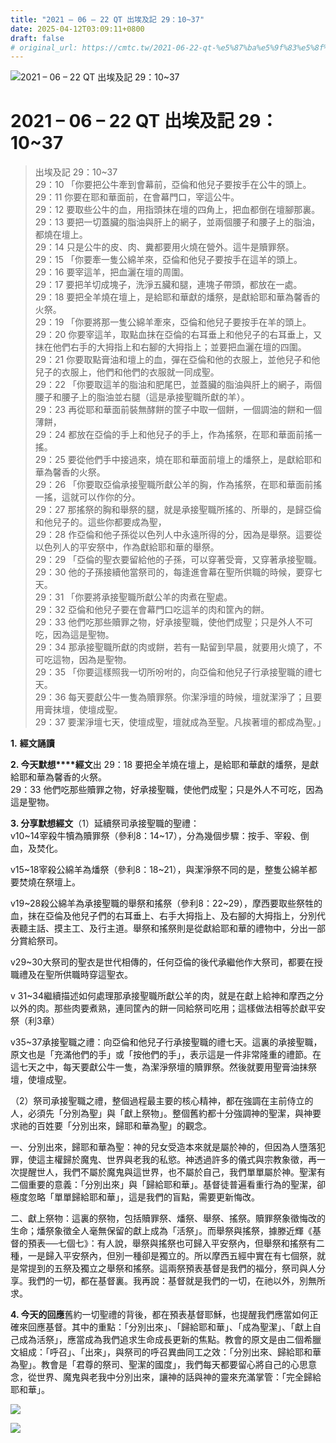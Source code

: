 ```yaml
---
title: "2021 – 06 – 22 QT 出埃及記 29：10~37"
date: 2025-04-12T03:09:11+0800
draft: false
# original_url: https://cmtc.tw/2021-06-22-qt-%e5%87%ba%e5%9f%83%e5%8f%8a%e8%a8%98-29%ef%bc%9a1037
---
```


![2021 – 06 – 22 QT 出埃及記 29：10\~37](/images/qt.jpg   "2021 – 06 – 22 QT 出埃及記 29：10\~37")

# 2021 – 06 – 22 QT 出埃及記 29：10\~37

> 出埃及記 29：10\~37  
> 29：10 「你要把公牛牽到會幕前，亞倫和他兒子要按手在公牛的頭上。  
> 29：11 你要在耶和華面前，在會幕門口，宰這公牛。  
> 29：12 要取些公牛的血，用指頭抹在壇的四角上，把血都倒在壇腳那裏。  
> 29：13 要把一切蓋臟的脂油與肝上的網子，並兩個腰子和腰子上的脂油，都燒在壇上。  
> 29：14 只是公牛的皮、肉、糞都要用火燒在營外。這牛是贖罪祭。  
> 29：15 「你要牽一隻公綿羊來，亞倫和他兒子要按手在這羊的頭上。  
> 29：16 要宰這羊，把血灑在壇的周圍。  
> 29：17 要把羊切成塊子，洗淨五臟和腿，連塊子帶頭，都放在一處。  
> 29：18 要把全羊燒在壇上，是給耶和華獻的燔祭，是獻給耶和華為馨香的火祭。  
> 29：19 「你要將那一隻公綿羊牽來，亞倫和他兒子要按手在羊的頭上。  
> 29：20 你要宰這羊，取點血抹在亞倫的右耳垂上和他兒子的右耳垂上，又抹在他們右手的大拇指上和右腳的大拇指上；並要把血灑在壇的四圍。  
> 29：21 你要取點膏油和壇上的血，彈在亞倫和他的衣服上，並他兒子和他兒子的衣服上，他們和他們的衣服就一同成聖。  
> 29：22 「你要取這羊的脂油和肥尾巴，並蓋臟的脂油與肝上的網子，兩個腰子和腰子上的脂油並右腿（這是承接聖職所獻的羊）。  
> 29：23 再從耶和華面前裝無酵餅的筐子中取一個餅，一個調油的餅和一個薄餅，  
> 29：24 都放在亞倫的手上和他兒子的手上，作為搖祭，在耶和華面前搖一搖。  
> 29：25 要從他們手中接過來，燒在耶和華面前壇上的燔祭上，是獻給耶和華為馨香的火祭。  
> 29：26 「你要取亞倫承接聖職所獻公羊的胸，作為搖祭，在耶和華面前搖一搖，這就可以作你的分。  
> 29：27 那搖祭的胸和舉祭的腿，就是承接聖職所搖的、所舉的，是歸亞倫和他兒子的。這些你都要成為聖，  
> 29：28 作亞倫和他子孫從以色列人中永遠所得的分，因為是舉祭。這要從以色列人的平安祭中，作為獻給耶和華的舉祭。  
> 29：29 「亞倫的聖衣要留給他的子孫，可以穿著受膏，又穿著承接聖職。  
> 29：30 他的子孫接續他當祭司的，每逢進會幕在聖所供職的時候，要穿七天。  
> 29：31 「你要將承接聖職所獻公羊的肉煮在聖處。  
> 29：32 亞倫和他兒子要在會幕門口吃這羊的肉和筐內的餅。  
> 29：33 他們吃那些贖罪之物，好承接聖職，使他們成聖；只是外人不可吃，因為這是聖物。  
> 29：34 那承接聖職所獻的肉或餅，若有一點留到早晨，就要用火燒了，不可吃這物，因為是聖物。  
> 29：35 「你要這樣照我一切所吩咐的，向亞倫和他兒子行承接聖職的禮七天。  
> 29：36 每天要獻公牛一隻為贖罪祭。你潔淨壇的時候，壇就潔淨了；且要用膏抹壇，使壇成聖。  
> 29：37 要潔淨壇七天，使壇成聖，壇就成為至聖。凡挨著壇的都成為聖。」

**1.** **經文誦讀**

**2. 今天默想****經文**出 29：18 要把全羊燒在壇上，是給耶和華獻的燔祭，是獻給耶和華為馨香的火祭。  
29：33 他們吃那些贖罪之物，好承接聖職，使他們成聖；只是外人不可吃，因為這是聖物。

**3. 分享默想經文**（1）延續祭司承接聖職的聖禮：  
v10\~14宰殺牛犢為贖罪祭（參利8：14\~17），分為幾個步驟：按手、宰殺、倒血，及焚化。

v15\~18宰殺公綿羊為燔祭（參利8：18\~21），與潔淨祭不同的是，整隻公綿羊都要焚燒在祭壇上。

v19\~28殺公綿羊為承接聖職的舉祭和搖祭（參利8：22\~29），摩西要取些祭牲的血，抹在亞倫及他兒子們的右耳垂上、右手大拇指上、及右腳的大拇指上，分別代表聽主話、摸主工、及行主道。舉祭和搖祭則是從獻給耶和華的禮物中，分出一部分賞給祭司。

v29\~30大祭司的聖衣是世代相傳的，任何亞倫的後代承繼他作大祭司，都要在授職禮及在聖所供職時穿這聖衣。

v 31\~34繼續描述如何處理那承接聖職所獻公羊的肉，就是在獻上給神和摩西之分以外的肉。那些肉要煮熟，連同筐內的餅一同給祭司吃用；這樣做法相等於獻平安祭（利3章）

v35\~37承接聖職之禮：向亞倫和他兒子行承接聖職的禮七天。這裏的承接聖職，原文也是「充滿他們的手」或「按他們的手」，表示這是一件非常隆重的禮節。在這七天之中，每天要獻公牛一隻，為潔淨祭壇的贖罪祭。然後就要用聖膏油抹祭壇，使壇成聖。

（2）祭司承接聖職之禮，整個過程最主要的核心精神，都在強調在主前侍立的人，必須先「分別為聖」與「獻上祭物」。整個舊約都十分強調神的聖潔，與神要求祂的百姓要「分別出來，歸耶和華為聖」的觀念。

一、分別出來，歸耶和華為聖：神的兒女受造本來就是屬於神的，但因為人墮落犯罪，使這主權歸於魔鬼、世界與老我的私慾。神透過許多的儀式與宗教象徵，再一次提醒世人，我們不屬於魔鬼與這世界，也不屬於自己，我們單單屬於神。聖潔有二個重要的意義：「分別出來」與「歸給耶和華」。基督徒普遍看重行為的聖潔，卻極度忽略「單單歸給耶和華」，這是我們的盲點，需要更新悔改。

二、獻上祭物：這裏的祭物，包括贖罪祭、燔祭、舉祭、搖祭。贖罪祭象徵悔改的生命；燔祭象徵全人毫無保留的獻上成為「活祭」。而舉祭與搖祭，據滕近輝《基督的預表──七個七》：有人說，舉祭與搖祭也可歸入平安祭內，但舉祭和搖祭有二種，一是歸入平安祭內，但別一種卻是獨立的。所以摩西五經中實在有七個祭，就是常提到的五祭及獨立之舉祭和搖祭。這兩祭預表基督是我們的福分，祭司與人分享。我們的一切，都在基督裏。我再說：基督就是我們的一切，在祂以外，別無所求。

**4. 今天的回應**舊約一切聖禮的背後，都在預表基督耶穌，也提醒我們應當如何正確來回應基督。其中的重點：「分別出來」、「歸給耶和華」、「成為聖潔」、「獻上自己成為活祭」，應當成為我們追求生命成長更新的焦點。教會的原文是由二個希臘文組成：「呼召」、「出來」，與祭司的呼召異曲同工之效：「分別出來、歸給耶和華為聖」。教會是「君尊的祭司、聖潔的國度」，我們每天都要留心將自己的心思意念，從世界、魔鬼與老我中分別出來，讓神的話與神的靈來充滿掌管：「完全歸給耶和華」。

![](/images/202106221.jpg)

![](/images/202106222.jpg)